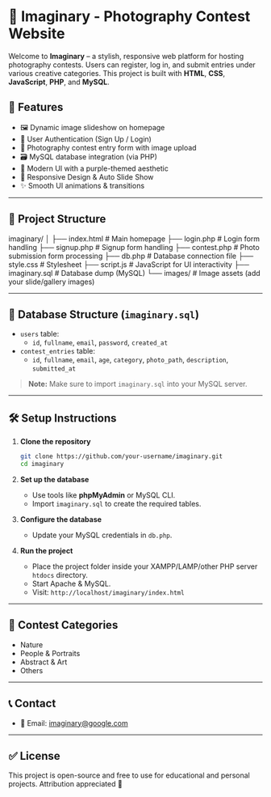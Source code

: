 # 📸 Imaginary - Photography Contest Website

Welcome to **Imaginary** – a stylish, responsive web platform for hosting photography contests. Users can register, log in, and submit entries under various creative categories. This project is built with **HTML**, **CSS**, **JavaScript**, **PHP**, and **MySQL**.

## 🚀 Features

- 🖼️ Dynamic image slideshow on homepage
- 👥 User Authentication (Sign Up / Login)
- 📁 Photography contest entry form with image upload
- 🗃️ MySQL database integration (via PHP)
- 🎨 Modern UI with a purple-themed aesthetic
- 🔄 Responsive Design & Auto Slide Show
- ✨ Smooth UI animations & transitions

---

## 📁 Project Structure

imaginary/
│
├── index.html            # Main homepage
├── login.php             # Login form handling
├── signup.php            # Signup form handling
├── contest.php           # Photo submission form processing
├── db.php                # Database connection file
├── style.css             # Stylesheet
├── script.js             # JavaScript for UI interactivity
├── imaginary.sql         # Database dump (MySQL)
└── images/               # Image assets (add your slide/gallery images)

---

## 🧠 Database Structure (`imaginary.sql`)

- `users` table:
  - `id`, `fullname`, `email`, `password`, `created_at`
- `contest_entries` table:
  - `id`, `fullname`, `email`, `age`, `category`, `photo_path`, `description`, `submitted_at`

> **Note:** Make sure to import `imaginary.sql` into your MySQL server.

---

## 🛠️ Setup Instructions

1. **Clone the repository**
   ```bash
   git clone https://github.com/your-username/imaginary.git
   cd imaginary

2. **Set up the database**

   * Use tools like **phpMyAdmin** or MySQL CLI.
   * Import `imaginary.sql` to create the required tables.

3. **Configure the database**

   * Update your MySQL credentials in `db.php`.

4. **Run the project**

   * Place the project folder inside your XAMPP/LAMP/other PHP server `htdocs` directory.
   * Start Apache & MySQL.
   * Visit: `http://localhost/imaginary/index.html`
---

## 📸 Contest Categories

* Nature
* People & Portraits
* Abstract & Art
* Others

---

## 📞 Contact

* 📧 Email: imaginary@google.com

---

## ✅ License

This project is open-source and free to use for educational and personal projects. Attribution appreciated 💜
